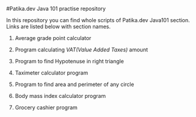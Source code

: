 #Patika.dev Java 101 practise repository

In this repository you can find whole scripts of Patika.dev Java101 section. Links are listed below with section names.

1. Average grade point calculator 

2. Program calculating *VAT(Value Added Taxes)* amount 

3. Program to find Hypotenuse in right triangle 

4. Taximeter calculator program 

5. Program to find area and perimeter of any circle 

6. Body mass index calculator program 

7. Grocery cashier program 

